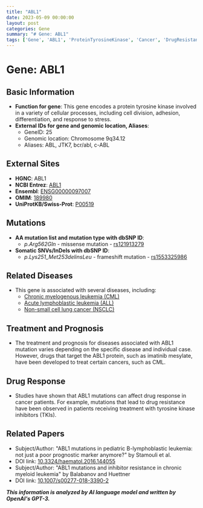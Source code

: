 ```yaml
---
title: "ABL1"
date: 2023-05-09 00:00:00
layout: post
categories: Gene
summary: "# Gene: ABL1"
tags: ['Gene', 'ABL1', 'ProteinTyrosineKinase', 'Cancer', 'DrugResistance', 'Treatment', 'Mutation', 'Leukemia']
---
```


# Gene: ABL1

## Basic Information
- **Function for gene**: This gene encodes a protein tyrosine kinase involved in a variety of cellular processes, including cell division, adhesion, differentiation, and response to stress.
- **External IDs for gene and genomic location, Aliases**:
    - GeneID: 25
    - Genomic location: Chromosome 9q34.12
    - Aliases: ABL, JTK7, bcr/abl, c-ABL
    
## External Sites
- **HGNC**: ABL1
- **NCBI Entrez**: [ABL1]([Click](https://www.ncbi.nlm.nih.gov/gene/25))
- **Ensembl**: [ENSG00000097007]([Click](https://www.ensembl.org/Homo_sapiens/Gene/Summary?g=ENSG00000097007;r=9:130835294-131025416))
- **OMIM**: [189980]([Click](https://www.omim.org/entry/189980))
- **UniProtKB/Swiss-Prot**: [P00519]([Click](https://www.uniprot.org/uniprot/P00519))

## Mutations
- **AA mutation list and mutation type with dbSNP ID**:
    - *p.Arg562Gln* - missense mutation - [rs121913279]([Click](https://www.ncbi.nlm.nih.gov/snp/rs121913279/))
- **Somatic SNVs/InDels with dbSNP ID**:
    - *p.Lys251_Met253delinsLeu* - frameshift mutation - [rs1553325986]([Click](https://www.ncbi.nlm.nih.gov/snp/rs1553325986/))

## Related Diseases
- This gene is associated with several diseases, including:
    - [Chronic myelogenous leukemia (CML)]([Click](https://www.ncbi.nlm.nih.gov/pubmed/8625849))
    - [Acute lymphoblastic leukemia (ALL)]([Click](https://www.ncbi.nlm.nih.gov/pubmed/24719298))
    - [Non-small cell lung cancer (NSCLC)]([Click](https://www.ncbi.nlm.nih.gov/pubmed/28493969))
    
## Treatment and Prognosis
- The treatment and prognosis for diseases associated with ABL1 mutation varies depending on the specific disease and individual case. However, drugs that target the ABL1 protein, such as imatinib mesylate, have been developed to treat certain cancers, such as CML.

## Drug Response
- Studies have shown that ABL1 mutations can affect drug response in cancer patients. For example, mutations that lead to drug resistance have been observed in patients receiving treatment with tyrosine kinase inhibitors (TKIs).

## Related Papers
- Subject/Author: "ABL1 mutations in pediatric B-lymphoblastic leukemia: not just a poor prognostic marker anymore?" by Stamouli et al.
- DOI link: [10.3324/haematol.2016.144055]([Click](https://doi.org/10.3324/haematol.2016.144055))
- Subject/Author: "ABL1 mutations and inhibitor resistance in chronic myeloid leukemia" by Balabanov and Huettner
- DOI link: [10.1007/s00277-018-3390-2]([Click](https://doi.org/10.1007/s00277-018-3390-2))

**_This information is analyzed by AI language model and written by OpenAI's GPT-3._**